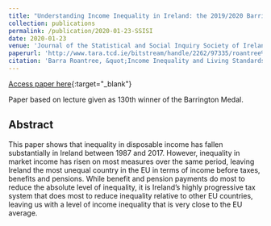 ```yaml
---
title: "Understanding Income Inequality in Ireland: the 2019/2020 Barrington Lecture"
collection: publications
permalink: /publication/2020-01-23-SSISI
date: 2020-01-23
venue: 'Journal of the Statistical and Social Inquiry Society of Ireland'
paperurl: 'http://www.tara.tcd.ie/bitstream/handle/2262/97335/roantree%202019-20%20final.pdf?sequence=1&isAllowed=y'
citation: 'Barra Roantree, &quot;Income Inequality and Living Standards.&quot; Journal of the Statistical and Social Inquiry Society of Ireland, 2020.'
---
```

[Access paper here](http://www.tara.tcd.ie/bitstream/handle/2262/97335/roantree%202019-20%20final.pdf?sequence=1&isAllowed=y){:target="_blank"}

Paper based on lecture given as 130th winner of the Barrington Medal. 

## Abstract
This paper shows that inequality in disposable income has fallen substantially in Ireland between 1987 and 2017. However, inequality in market income has risen on most measures over the same period, leaving Ireland the most unequal country in the EU in terms of income before taxes, benefits and pensions. While benefit and pension payments do most to reduce the absolute level of inequality, it is Ireland’s highly progressive tax system that does most to reduce inequality relative to other EU countries, leaving us with a level of income inequality that is very close to the EU average.